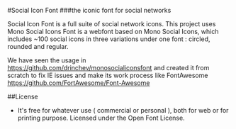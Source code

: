#Social Icon Font
###the iconic font for social networks

Social Icon Font is a full suite of social network icons. This project uses Mono Social Icons Font is a webfont based on Mono Social Icons, which includes ~100 social icons in three variations under one font : circled, rounded and regular.

We have seen the usage in https://github.com/drinchev/monosocialiconsfont and created it from scratch to fix IE issues and make its work process like FontAwesome https://github.com/FortAwesome/Font-Awesome


##License
- It's free for whatever use ( commercial or personal ), both for web or for printing purpose. Licensed under the Open Font License.

